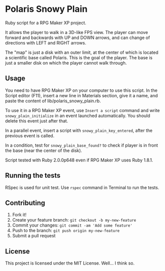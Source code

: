 # Polaris Snowy Plain

Ruby script for a RPG Maker XP project.

It allows the player to walk in a 3D-like FPS view. The player can move forward and backwards with UP and DOWN arrows, and can change of directions with LEFT and RIGHT arrows.

The "map" is just a disk with an outer limit, at the center of which is located a scientific base called Polaris. This is the goal of the player. The base is just a smaller disk on which the player cannot walk through.

## Usage

You need to have RPG Maker XP on your computer to use this script. In the Script editor (F11), insert a new line in Materials section, give it a name, and paste the content of lib/polaris_snowy_plain.rb.

To use it in a RPG Maker XP event, use `Insert a script` command and write `snowy_plain_initialize` in an event launched automatically. You should delete this event just after that.

In a parallel event, insert a script with `snowy_plain_key_entered`, after the previous event is called.

In a condition, test for `snowy_plain_base_found?` to check if player is in front the base (near the center of the disk).

Script tested with Ruby 2.0.0p648 even if RPG Maker XP uses Ruby 1.8.1.

## Running the tests

RSpec is used for unit test. Use `rspec` command in Terminal to run the tests.

## Contributing

1. Fork it!
2. Create your feature branch: `git checkout -b my-new-feature`
3. Commit your changes: `git commit -am 'Add some feature'`
4. Push to the branch: `git push origin my-new-feature`
5. Submit a pull request

## License

This project is licensed under the MIT License. Well... I think so.